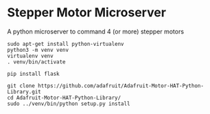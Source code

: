 # Stepper Motor Microserver

A python microserver to command 4 (or more) stepper motors

````
sudo apt-get install python-virtualenv
python3 -m venv venv
virtualenv venv
. venv/bin/activate

pip install flask

git clone https://github.com/adafruit/Adafruit-Motor-HAT-Python-Library.git
cd Adafruit-Motor-HAT-Python-Library/
sudo ../venv/bin/python setup.py install
````

